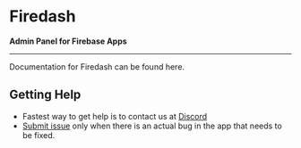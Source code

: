 # Firedash
**Admin Panel for Firebase Apps**

---

Documentation for Firedash can be found here.

## Getting Help

- Fastest way to get help is to contact us at [Discord](https://discord.gg/Xk4DJHs)
- [Submit issue](https://github.com/nikahmadz/Firedash/issues) only when there is an actual bug in the app that needs to be fixed.

